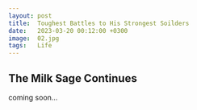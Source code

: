 ```yaml
---
layout: post
title:  Toughest Battles to His Strongest Soilders
date:   2023-03-20 00:12:00 +0300
image:  02.jpg
tags:   Life
---
```



## The Milk Sage Continues

coming soon...

